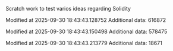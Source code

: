 Scratch work to test varios ideas regarding Solidity

Modified at 2025-09-30 18:43:43.128752
Additional data: 616872

Modified at 2025-09-30 18:43:43.150498
Additional data: 578475

Modified at 2025-09-30 18:43:43.213779
Additional data: 18671
